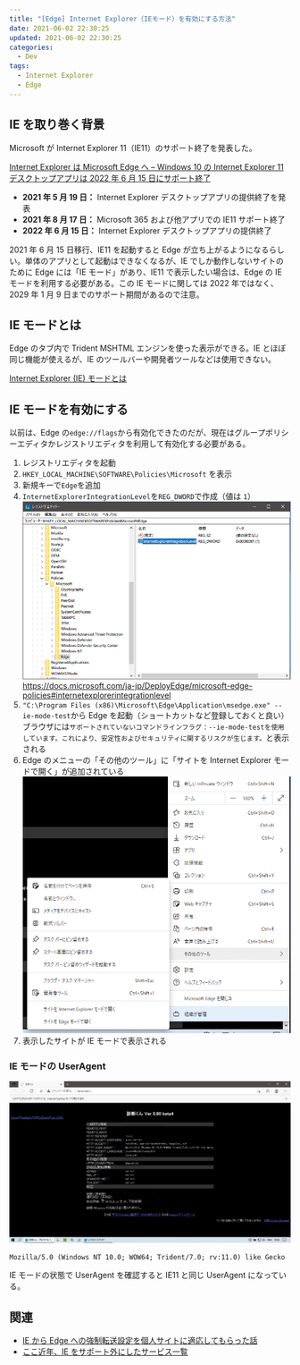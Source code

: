 ```yaml
---
title: "[Edge] Internet Explorer（IEモード）を有効にする方法"
date: 2021-06-02 22:30:25
updated: 2021-06-02 22:30:25
categories:
  - Dev
tags:
  - Internet Explorer
  - Edge
---
```


## IE を取り巻く背景

Microsoft が Internet Explorer 11（IE11）のサポート終了を発表した。

[Internet Explorer は Microsoft Edge へ – Windows 10 の Internet Explorer 11 デスクトップアプリは 2022 年 6 月 15 日にサポート終了](https://blogs.windows.com/japan/2021/05/19/the-future-of-internet-explorer-on-windows-10-is-in-microsoft-edge/)

- **2021 年 5 月 19 日：** Internet Explorer デスクトップアプリの提供終了を発表
- **2021 年 8 月 17 日：** Microsoft 365 および他アプリでの IE11 サポート終了
- **2022 年 6 月 15 日：** Internet Explorer デスクトップアプリの提供終了

2021 年 6 月 15 日移行、IE11 を起動すると Edge が立ち上がるようになるらしい。単体のアプリとして起動はできなくなるが、IE でしか動作しないサイトのために Edge には「IE モード」があり、IE11 で表示したい場合は、Edge の IE モードを利用する必要がある。この IE モードに関しては 2022 年ではなく、 2029 年 1 月 9 日までのサポート期間があるので注意。

## IE モードとは

Edge のタブ内で Trident MSHTML エンジンを使った表示ができる。IE とほぼ同じ機能が使えるが、IE のツールバーや開発者ツールなどは使用できない。

[Internet Explorer (IE) モードとは](https://docs.microsoft.com/ja-jp/deployedge/edge-ie-mode)

## IE モードを有効にする

以前は、Edge の`edge://flags`から有効化できたのだが、現在はグループポリシーエディタかレジストリエディタを利用して有効化する必要がある。

1. レジストリエディタを起動
2. `HKEY_LOCAL_MACHINE\SOFTWARE\Policies\Microsoft` を表示
3. 新規キーで`Edge`を追加
4. `InternetExplorerIntegrationLevel`を`REG_DWORD`で作成（値は `1`）
   ![レジストリエディタ](/images/Edge-IE-Mode_1.png)
   https://docs.microsoft.com/ja-jp/DeployEdge/microsoft-edge-policies#internetexplorerintegrationlevel
5. `"C:\Program Files (x86)\Microsoft\Edge\Application\msedge.exe" --ie-mode-test`から Edge を起動（ショートカットなど登録しておくと良い）
   ブラウザには`サポートされていないコマンドラインフラグ：--ie-mode-testを使用しています。これにより、安定性およびセキュリティに関するリスクが生じます。`と表示される
6. Edge のメニューの「その他のツール」に「サイトを Internet Explorer モードで開く」が追加されている
   ![Edgeのメニュー（サイトをInternet Explorerモードで開く）](/images/Edge-IE-Mode_2.png)
7. 表示したサイトが IE モードで表示される

### IE モードの UserAgent

![診断くん](/images/Edge-IE-Mode_3.png)

```
Mozilla/5.0 (Windows NT 10.0; WOW64; Trident/7.0; rv:11.0) like Gecko
```

IE モードの状態で UserAgent を確認すると IE11 と同じ UserAgent になっている。

## 関連

- [IE から Edge への強制転送設定を個人サイトに適応してもらった話](https://b.0218.jp/202012162243.html)
- [ここ近年、IE をサポート外にしたサービス一覧](https://qiita.com/hiro0218/items/f55dfe79294489c00e9e)
